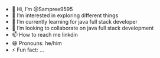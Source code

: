 - 👋 Hi, I’m @Sampree9595
- 👀 I’m interested in exploring different things
- 🌱 I’m currently learning for java full stack developer
- 💞️ I’m looking to collaborate on java full stack development 
- 📫 How to reach me linkdin
- 😄 Pronouns: he/him
- ⚡ Fun fact: ...

<!---
Sampree9595/Sampree9595 is a ✨ special ✨ repository because its `README.md` (this file) appears on your GitHub profile.
You can click the Preview link to take a look at your changes.
--->
